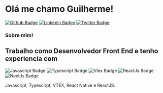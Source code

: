 # Olá me chamo Guilherme! 

[![Github Badge](https://img.shields.io/badge/-Github-000?style=flat-square&logo=Github&logoColor=white&link=https://github.com/guisantanaa)](https://github.com/guisantanaa)
[![Linkedin Badge](https://img.shields.io/badge/-LinkedIn-blue?style=flat-square&logo=Linkedin&logoColor=white&link=https://www.linkedin.com/in/guilherme-santana-185184170/)](https://www.linkedin.com/in/guilherme-santana-185184170/)
[![Twitter Badge](https://img.shields.io/badge/-Twitter-1ca0f1?style=flat-square&labelColor=1ca0f1&logo=twitter&logoColor=white&link=https://twitter.com/GuigSantana22)](https://twitter.com/GuigSantana22)


### Sobre mim!

## Trabalho como Desenvolvedor Front End e tenho experiencia com

![Javascript Badge](https://img.shields.io/badge/-Javascript-yellow])
![Typescript Badge](https://img.shields.io/badge/-Typescript-blue])
![Vtex Badge](https://img.shields.io/badge/-Vtex-ff69b4])
![ReactJs Badge](https://img.shields.io/badge/-React-9cf])
![NextJs Badge](https://img.shields.io/badge/-Next-inactive])

Javascript, Typescript, VTEX, React Native e ReactJS.  


